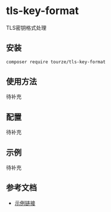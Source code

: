 # tls-key-format

TLS密钥格式处理

## 安装

```bash
composer require tourze/tls-key-format
```

## 使用方法

待补充

## 配置

待补充

## 示例

待补充

## 参考文档

- [示例链接](https://example.com)
